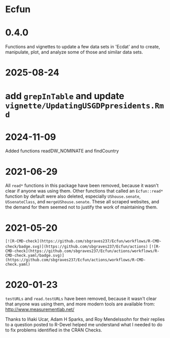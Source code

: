 # Ecfun 

# 0.4.0 
Functions and vignettes to update a few data sets in 'Ecdat' and to create, 
manipulate, plot, and analyze some of those and similar data sets.
    
# 2025-08-24
# add `grepInTable` and update `vignette/UpdatingUSGDPpresidents.Rmd`
    
# 2024-11-09
    
Added functions readDW_NOMINATE and findCountry 
    
# 2021-06-29 
All `read*` functions in this package have been removed, because it wasn't 
clear if anyone was using them.  Other functions that called an `Ecfun::read*` 
function by default were also deleted, especially `UShouse.senate`, 
`USsenateClass`, and `mergeUShouse.senate`.  These all scraped websites, and 
the demand for them seemed not to justify the work of maintaining them.  

# 2021-05-20
<!-- badges: start -->
`[![R-CMD-check](https://github.com/sbgraves237/Ecfun/workflows/R-CMD-check/badge.svg)](https://github.com/sbgraves237/Ecfun/actions)`
`[![R-CMD-check](https://github.com/sbgraves237/Ecfun/actions/workflows/R-CMD-check.yaml/badge.svg)](https://github.com/sbgraves237/Ecfun/actions/workflows/R-CMD-check.yaml)`
<!-- badges: end -->

# 2020-01-23
`testURLs` and `read.testURLs` have been removed, 
because it wasn't clear that anyone was using them, 
and more modern tools are available from:  
http://www.measurementlab.net/

Thanks to Iñaki Ucar, Adam H Sparks, and Roy 
Mendelssohn for their replies to a question 
posted to R-Devel helped me understand what 
I needed to do to fix problems identified in 
the CRAN Checks.
